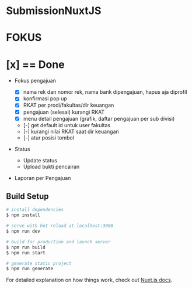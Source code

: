 # SubmissionNuxtJS
# FOKUS
# [x] == Done
- Fokus pengajuan
    - [x] nama rek dan nomor rek, nama bank dipengajuan, hapus aja diprofil
    - [x] konfirmasi pop up
    - [x] RKAT per prodi/fakultas/dir keuangan
    - [x] pengajuan (selesai) kurangi RKAT
    - [x] menu detail pengajuan (grafik, daftar pengajuan per sub divisi)

    - [-] get default id untuk user fakultas
    - [-] kurangi nilai RKAT saat dir keuangan 
    - [-] atur posisi tombol 


- Status
    - Update status
    - Upload bukti pencairan

- Laporan per Pengajuan

## Build Setup

```bash
# install dependencies
$ npm install

# serve with hot reload at localhost:3000
$ npm run dev

# build for production and launch server
$ npm run build
$ npm run start

# generate static project
$ npm run generate
```

For detailed explanation on how things work, check out [Nuxt.js docs](https://nuxtjs.org).